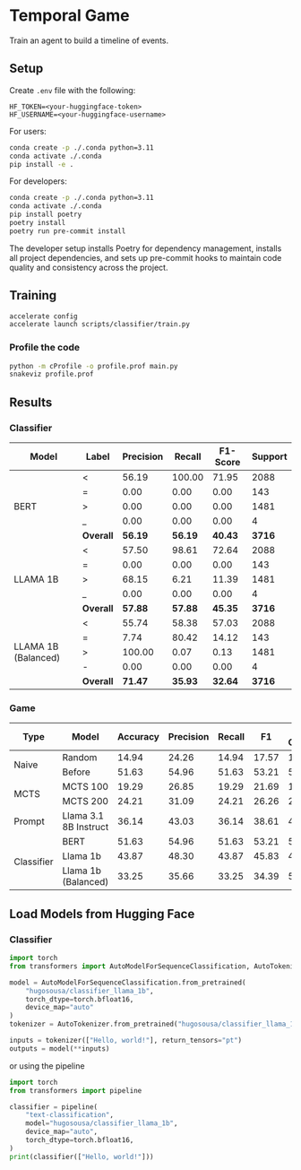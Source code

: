 # Temporal Game

Train an agent to build a timeline of events.

## Setup

Create `.env` file with the following:

```
HF_TOKEN=<your-huggingface-token>
HF_USERNAME=<your-huggingface-username>
```

For users:

```sh
conda create -p ./.conda python=3.11
conda activate ./.conda
pip install -e .
```

For developers:

```sh
conda create -p ./.conda python=3.11
conda activate ./.conda
pip install poetry
poetry install
poetry run pre-commit install
```

The developer setup installs Poetry for dependency management, installs all project dependencies, and sets up pre-commit hooks to maintain code quality and consistency across the project.

## Training

```sh
accelerate config
accelerate launch scripts/classifier/train.py
```

### Profile the code

```sh
python -m cProfile -o profile.prof main.py
snakeviz profile.prof
```

## Results

### Classifier

<table>
    <thead>
        <tr>
            <th>Model</th>
            <th>Label</th>
            <th>Precision</th>
            <th>Recall</th>
            <th>F1-Score</th>
            <th>Support</th>
        </tr>
    </thead>
    <tbody>
        <tr>
            <td rowspan="5">BERT</td>
            <td>&lt;</td>
            <td>56.19</td>
            <td>100.00</td>
            <td>71.95</td>
            <td>2088</td>
        </tr>
        <tr>
            <td>=</td>
            <td>0.00</td>
            <td>0.00</td>
            <td>0.00</td>
            <td>143</td>
        </tr>
        <tr>
            <td>&gt;</td>
            <td>0.00</td>
            <td>0.00</td>
            <td>0.00</td>
            <td>1481</td>
        </tr>
        <tr>
            <td>_</td>
            <td>0.00</td>
            <td>0.00</td>
            <td>0.00</td>
            <td>4</td>
        </tr>
        <tr>
            <td><strong>Overall</strong></td>
            <td><strong>56.19</strong></td>
            <td><strong>56.19</strong></td>
            <td><strong>40.43</strong></td>
            <td><strong>3716</strong></td>
        </tr>
        <tr>
            <td rowspan="5">LLAMA 1B</td>
            <td>&lt;</td>
            <td>57.50</td>
            <td>98.61</td>
            <td>72.64</td>
            <td>2088</td>
        </tr>
        <tr>
            <td>=</td>
            <td>0.00</td>
            <td>0.00</td>
            <td>0.00</td>
            <td>143</td>
        </tr>
        <tr>
            <td>&gt;</td>
            <td>68.15</td>
            <td>6.21</td>
            <td>11.39</td>
            <td>1481</td>
        </tr>
        <tr>
            <td>_</td>
            <td>0.00</td>
            <td>0.00</td>
            <td>0.00</td>
            <td>4</td>
        </tr>
        <tr>
            <td><strong>Overall</strong></td>
            <td><strong>57.88</strong></td>
            <td><strong>57.88</strong></td>
            <td><strong>45.35</strong></td>
            <td><strong>3716</strong></td>
        </tr>
        <tr>
            <td rowspan="5">LLAMA 1B (Balanced)</td>
            <td>&lt;</td>
            <td>55.74</td>
            <td>58.38</td>
            <td>57.03</td>
            <td>2088</td>
        </tr>
        <tr>
            <td>=</td>
            <td>7.74</td>
            <td>80.42</td>
            <td>14.12</td>
            <td>143</td>
        </tr>
        <tr>
            <td>&gt;</td>
            <td>100.00</td>
            <td>0.07</td>
            <td>0.13</td>
            <td>1481</td>
        </tr>
        <tr>
            <td>-</td>
            <td>0.00</td>
            <td>0.00</td>
            <td>0.00</td>
            <td>4</td>
        </tr>
        <tr>
            <td><strong>Overall</strong></td>
            <td><strong>71.47</strong></td>
            <td><strong>35.93</strong></td>
            <td><strong>32.64</strong></td>
            <td><strong>3716</strong></td>
        </tr>
    </tbody>
</table>

### Game

<table>
    <thead>
        <tr>
            <th>Type</th>
            <th>Model</th>
            <th>Accuracy</th>
            <th>Precision</th>
            <th>Recall</th>
            <th>F1</th>
            <th>Step Count</th>
            <th>Reward</th>
        </tr>
    </thead>
    <tbody>
        <tr>
            <td rowspan="2">Naive</td>
            <td>Random</td>
            <td>14.94</td>
            <td>24.26</td>
            <td>14.94</td>
            <td>17.57</td>
            <td>16.35</td>
            <td>54.66</td>
        </tr>
        <tr>
            <td>Before</td>
            <td>51.63</td>
            <td>54.96</td>
            <td>51.63</td>
            <td>53.21</td>
            <td>57.26</td>
            <td>228.79</td>
        </tr>
        <tr>
            <td rowspan="2">MCTS</td>
            <td>MCTS 100</td>
            <td>19.29</td>
            <td>26.85</td>
            <td>19.29</td>
            <td>21.69</td>
            <td>18.80</td>
            <td>64.33</td>
        </tr>
        <tr>
            <td>MCTS 200</td>
            <td>24.21</td>
            <td>31.09</td>
            <td>24.21</td>
            <td>26.26</td>
            <td>21.68</td>
            <td>75.39</td>
        </tr>
        <tr>
            <td>Prompt</td>
            <td>Llama 3.1 8B Instruct</td>
            <td>36.14</td>
            <td>43.03</td>
            <td>36.14</td>
            <td>38.61</td>
            <td>40.72</td>
            <td>139.23</td>
        </tr>
        <tr>
            <td rowspan="3">Classifier</td>
            <td>BERT</td>
            <td>51.63</td>
            <td>54.96</td>
            <td>51.63</td>
            <td>53.21</td>
            <td>57.26</td>
            <td>228.79</td>
        </tr>
        <tr>
            <td>Llama 1b</td>
            <td>43.87</td>
            <td>48.30</td>
            <td>43.87</td>
            <td>45.83</td>
            <td>45.87</td>
            <td>179.11</td>
        </tr>
        <tr>
            <td>Llama 1b (Balanced)</td>
            <td>33.25</td>
            <td>35.66</td>
            <td>33.25</td>
            <td>34.39</td>
            <td>56.73</td>
            <td>168.81</td>
        </tr>
    </tbody>
</table>

## Load Models from Hugging Face


### Classifier
```python
import torch
from transformers import AutoModelForSequenceClassification, AutoTokenizer

model = AutoModelForSequenceClassification.from_pretrained(
    "hugosousa/classifier_llama_1b", 
    torch_dtype=torch.bfloat16, 
    device_map="auto"
)
tokenizer = AutoTokenizer.from_pretrained("hugosousa/classifier_llama_1b")

inputs = tokenizer(["Hello, world!"], return_tensors="pt")
outputs = model(**inputs)
```

or using the pipeline

```python
import torch
from transformers import pipeline

classifier = pipeline(
    "text-classification",
    model="hugosousa/classifier_llama_1b",
    device_map="auto",
    torch_dtype=torch.bfloat16,
)
print(classifier(["Hello, world!"]))

```
